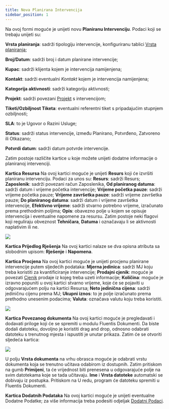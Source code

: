 ```yaml
---
title: Nova Planirana Intervencija
sidebar_position: 1
---
```



Na ovoj formi moguće je unijeti novu **Planiranu Intervenciju**. 
Podaci koji se trebaju unijeti su:

**Vrsta planiranja**: sadrži tipologiju intervencije, konfiguriranu tablici [Vrsta planiranja](/docs/configurations/tables/project-management/planned-type/);

**Broj/Datum**: sadrži broj i datum planirane intervencije;

**Kupac**: sadrži klijenta kojem je intervencija namijenjena;

**Kontakt**: sadrži eventualni *Kontakt* kojem je intervencija namijenjena;

**Kategorija aktivnosti**: sadrži kategoriju aktivnosti;

**Projekt**: sadrži povezani [Projekt](/docs/project-management/projects/search-projects-intro/) s intervencijom;

**Tiketi/Ozbiljnost Tiketa**: eventualni referentni tiket s pripadajućim stupnjem ozbiljnosti;

**SLA**: to je Ugovor o Razini Usluge;

**Status**: sadrži status intervencije, između Planirano, Potvrđeno, Zatvoreno ili Otkazano;

**Potvrdi datum**: sadrži datum potvrde intervencije.

 

Zatim postoje različite kartice u koje možete unijeti dodatne informacije o planiranoj intervenciji.

**Kartica Resursa**
Na ovoj kartici moguće je unijeti **Resurs** koji će izvršiti planiranu intervenciju. Podaci za unos su:
**Resurs**: sadrži Resurs;
**Zaposlenik**: sadrži povezani račun Zaposlenika, 
**Od planiranog datuma**: sadrži datum i vrijeme početka intervencije;
**Vrijeme početka pauze**: sadrži vrijeme početka pauze;
**Vrijeme završetka pauze**: sadrži vrijeme završetka pauze;
**Do planiranog datuma**: sadrži datum i vrijeme završetka intervencije,
**Efektivno vrijeme**: sadrži stvarno potrebno vrijeme, izračunato prema prethodnim poljima;
**Opis**: obavezno polje u kojem se opisuje intervencija i eventualne napomene za resursu.
Zatim postoje neki flagovi koji reguliraju obveznost **Tehničara**, **Datuma** i označavaju li se aktivnosti naplativim ili ne.

![](/img/hr-HR/project-management/planned-intervention/resource.png)

**Kartica Prijedlog Rješenja**
Na ovoj kartici nalaze se dva opisna atributa sa slobodnim upisom: **Rješenje** i **Napomena**.

**Kartica Procjena**
Na ovoj kartici moguće je unijeti procjenu planirane intervencije putem sljedećih podataka: 
**Mjerna jedinica**: sadrži MJ koju treba koristiti za kvantificiranje intervencije; 
**Prodajni cjenik**: moguće je povezati [Cjenik](/docs/sales/sales-price-list/search-sales-price-list/) prodaje iz kojeg treba uzeti informacije;
**Količina**: moguće je izravno popuniti u ovoj kartici stvarno vrijeme, koje će se pojaviti u odgovarajućem polju na kartici Resursa; 
**Neto jedinična cijena**: sadrži jediničnu cijenu prema MJ; 
**Ukupni iznos**: to je polje izračunato prema prethodno unesenim podacima; 
**Valuta**: označava valutu koju treba koristiti. 

![](/img/it-it/project-management/planned-intervention/stima.png)

**Kartica Povezanog dokumenta**
Na ovoj kartici moguće je pregledavati i dodavati priloge koji će se spremiti u modulu Fluentis Dokumenti. Da biste dodali datoteku, dovoljno je koristiti drag and drop, odnosno odabrati datoteku s trenutnog mjesta i ispustiti je unutar prikaza. 
Zatim će se otvoriti sljedeća kartica:

![](/img/it-it/project-management/planned-intervention/document.png)

U polju **Vrsta dokumenta** na vrhu obrasca moguće je odabrati vrstu dokumenta koja se trenutno učitava odabirom iz dostupnih. 
Zatim pritiskom na gumb **Primijeni**, ta će vrijednost biti prenesena u odgovarajuće polje na svim datotekama koje se tada učitavaju. **Ime** i **Vrsta datoteke** automatski se dobivaju iz postupka. 
Pritiskom na U redu, program će datoteku spremiti u Fluentis Dokumenti.

**Kartica Dodatnih Podataka** 
Na ovoj kartici moguće je unijeti eventualne Dodatne Podatke; za više informacija treba podesiti odjeljak [Dodatni Podaci](/docs/configurations/utility/extra-data/extradata/search-extradata/).

